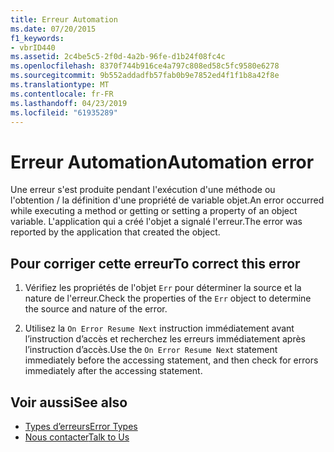 ```yaml
---
title: Erreur Automation
ms.date: 07/20/2015
f1_keywords:
- vbrID440
ms.assetid: 2c4be5c5-2f0d-4a2b-96fe-d1b24f08fc4c
ms.openlocfilehash: 8370f744b916ce4a797c808ed58c5fc9580e6278
ms.sourcegitcommit: 9b552addadfb57fab0b9e7852ed4f1f1b8a42f8e
ms.translationtype: MT
ms.contentlocale: fr-FR
ms.lasthandoff: 04/23/2019
ms.locfileid: "61935289"
---
```

# <a name="automation-error"></a><span data-ttu-id="4c602-102">Erreur Automation</span><span class="sxs-lookup"><span data-stu-id="4c602-102">Automation error</span></span>
<span data-ttu-id="4c602-103">Une erreur s'est produite pendant l'exécution d'une méthode ou l'obtention / la définition d'une propriété de variable objet.</span><span class="sxs-lookup"><span data-stu-id="4c602-103">An error occurred while executing a method or getting or setting a property of an object variable.</span></span> <span data-ttu-id="4c602-104">L'application qui a créé l'objet a signalé l'erreur.</span><span class="sxs-lookup"><span data-stu-id="4c602-104">The error was reported by the application that created the object.</span></span>  
  
## <a name="to-correct-this-error"></a><span data-ttu-id="4c602-105">Pour corriger cette erreur</span><span class="sxs-lookup"><span data-stu-id="4c602-105">To correct this error</span></span>  
  
1. <span data-ttu-id="4c602-106">Vérifiez les propriétés de l'objet `Err` pour déterminer la source et la nature de l'erreur.</span><span class="sxs-lookup"><span data-stu-id="4c602-106">Check the properties of the `Err` object to determine the source and nature of the error.</span></span>  
  
2. <span data-ttu-id="4c602-107">Utilisez la `On Error Resume Next` instruction immédiatement avant l’instruction d’accès et recherchez les erreurs immédiatement après l’instruction d’accès.</span><span class="sxs-lookup"><span data-stu-id="4c602-107">Use the `On Error Resume Next` statement immediately before the accessing statement, and then check for errors immediately after the accessing statement.</span></span>  
  
## <a name="see-also"></a><span data-ttu-id="4c602-108">Voir aussi</span><span class="sxs-lookup"><span data-stu-id="4c602-108">See also</span></span>

- [<span data-ttu-id="4c602-109">Types d’erreurs</span><span class="sxs-lookup"><span data-stu-id="4c602-109">Error Types</span></span>](../../../visual-basic/programming-guide/language-features/error-types.md)
- [<span data-ttu-id="4c602-110">Nous contacter</span><span class="sxs-lookup"><span data-stu-id="4c602-110">Talk to Us</span></span>](/visualstudio/ide/talk-to-us)
